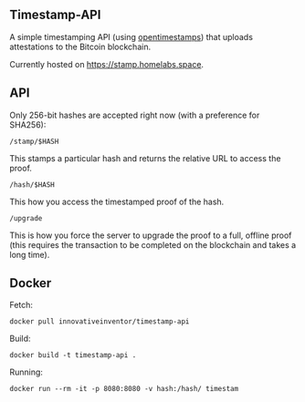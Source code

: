## Timestamp-API

A simple timestamping API (using [opentimestamps](https://opentimestamps.org)) that uploads attestations to the Bitcoin blockchain. 

Currently hosted on https://stamp.homelabs.space.


## API

Only 256-bit hashes are accepted right now (with a preference for SHA256):
```
/stamp/$HASH
```
This stamps a particular hash and returns the relative URL to access the proof.

```
/hash/$HASH
```
This how you access the timestamped proof of the hash.

```
/upgrade
```
This is how you force the server to upgrade the proof to a full, offline proof (this requires the transaction to be completed on the blockchain and takes a long time).

## Docker

Fetch:
```
docker pull innovativeinventor/timestamp-api
```

Build: 
```
docker build -t timestamp-api .
```

Running:
```
docker run --rm -it -p 8080:8080 -v hash:/hash/ timestam
```

